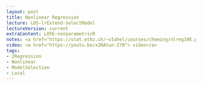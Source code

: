 ```yaml
---
layout: post
title: Nonlinear Regression
lecture: L05-lrExtend-SelectModel
lectureVersion: current
extraContent: L05E-nonparametricR
notes: <a href="https://stat.ethz.ch/~stahel/courses/cheming/nlreg10E.pdf"> Useful </a> + <a href="http://scikit-learn.org/stable/model_selection.html"> API </a> 
video: <a href="https://youtu.be/x2RAtun-Z78"> video</a>
tags:
- 2Regression
- Nonlinear
- ModelSelection
- Local
---
```


